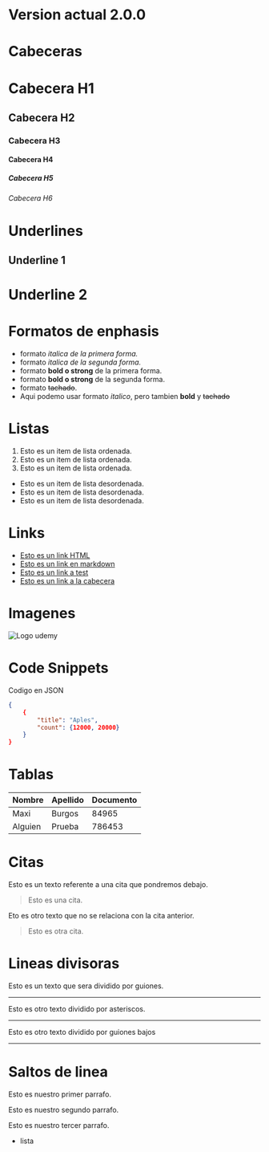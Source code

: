 # Version actual 2.0.0

# Cabeceras
# Cabecera H1
## Cabecera H2
### Cabecera H3
#### Cabecera H4
##### Cabecera H5
###### Cabecera H6

# Underlines
Underline 1
-----------

Underline 2
===========

# Formatos de enphasis
- formato *italica de la primera forma.*
- formato _italica de la segunda forma._
- formato **bold o strong** de la primera forma.
- formato __bold o strong__ de la segunda forma.
- formato ~~tachado~~.
- Aqui podemo usar formato *italico*, pero tambien **bold** y ~~tachado~~

# Listas
1. Esto es un item de lista ordenada.
2. Esto es un item de lista ordenada.
3. Esto es un item de lista ordenada.
- Esto es un item de lista desordenada.
- Esto es un item de lista desordenada.
- Esto es un item de lista desordenada.

# Links
- <a href="http://www.google.com">Esto es un link HTML</a>
- [Esto es un link en markdown](http://www.google.com)
- [Esto es un link a test](test.py)
- [Esto es un link a la cabecera](#cabeceras)

# Imagenes
![Logo udemy](https://www.udemy.com/staticx/udemy/images/v7/logo-udemy-inverted.svg)

# Code Snippets
Codigo en JSON
```JSON
{
    {
        "title": "Aples",
        "count": {12000, 20000}
    }
}
```

# Tablas
| Nombre | Apellido| Documento |
|-----|-----|-----|
| Maxi | Burgos | 84965 |
|Alguien|Prueba|786453|

# Citas
Esto es un texto referente a una cita que pondremos debajo.
> Esto es una cita.

Eto es otro texto que no se relaciona con la cita anterior.
> Esto es otra cita.

# Lineas divisoras
Esto es un texto que sera dividido por guiones.

---
Esto es otro texto dividido por asteriscos.

***
Esto es otro texto dividido por guiones bajos

___

# Saltos de linea
Esto es nuestro primer parrafo.

Esto es nuestro segundo parrafo.

Esto es nuestro tercer parrafo.
* lista